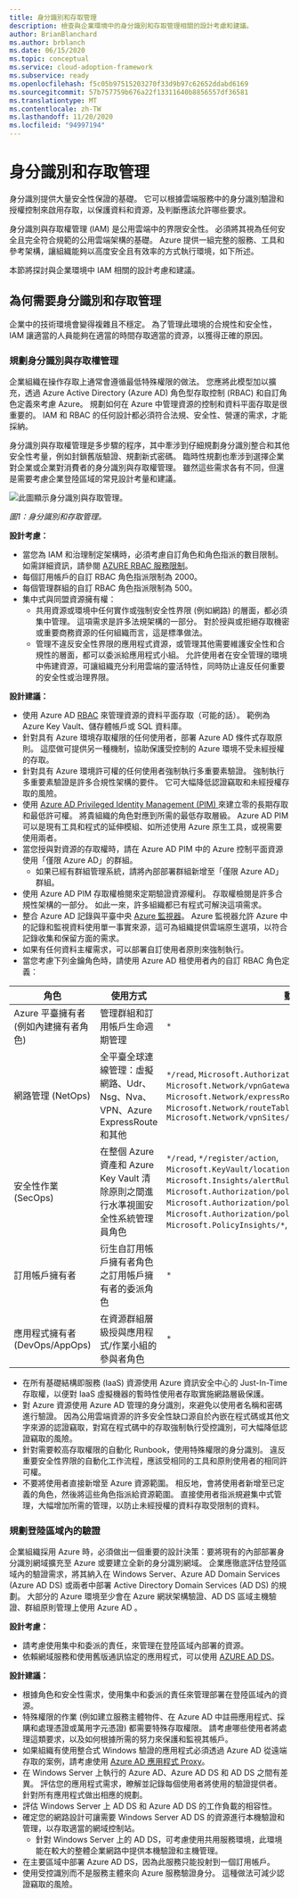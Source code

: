```yaml
---
title: 身分識別和存取管理
description: 檢查與企業環境中的身分識別和存取管理相關的設計考慮和建議。
author: BrianBlanchard
ms.author: brblanch
ms.date: 06/15/2020
ms.topic: conceptual
ms.service: cloud-adoption-framework
ms.subservice: ready
ms.openlocfilehash: f5c05b97515203270f33d9b97c62652ddabd6169
ms.sourcegitcommit: 57b757759b676a22f13311640b8856557df36581
ms.translationtype: MT
ms.contentlocale: zh-TW
ms.lasthandoff: 11/20/2020
ms.locfileid: "94997194"
---
```

# <a name="identity-and-access-management"></a>身分識別和存取管理

身分識別提供大量安全性保證的基礎。 它可以根據雲端服務中的身分識別驗證和授權控制來啟用存取，以保護資料和資源，及判斷應該允許哪些要求。

身分識別與存取權管理 (IAM) 是公用雲端中的界限安全性。 必須將其視為任何安全且完全符合規範的公用雲端架構的基礎。 Azure 提供一組完整的服務、工具和參考架構，讓組織能夠以高度安全且有效率的方式執行環境，如下所述。

本節將探討與企業環境中 IAM 相關的設計考慮和建議。

## <a name="why-we-need-identity-and-access-management"></a>為何需要身分識別和存取管理

企業中的技術環境會變得複雜且不穩定。 為了管理此環境的合規性和安全性，IAM 讓適當的人員能夠在適當的時間存取適當的資源，以獲得正確的原因。

### <a name="plan-for-identity-and-access-management"></a>規劃身分識別與存取權管理

企業組織在操作存取上通常會遵循最低特殊權限的做法。 您應將此模型加以擴充，透過 Azure Active Directory (Azure AD) 角色型存取控制 (RBAC) 和自訂角色定義來考慮 Azure。 規劃如何在 Azure 中管理資源的控制和資料平面存取是很重要的。 IAM 和 RBAC 的任何設計都必須符合法規、安全性、營運的需求，才能採納。

身分識別與存取權管理是多步驟的程序，其中牽涉到仔細規劃身分識別整合和其他安全性考量，例如封鎖舊版驗證、規劃新式密碼。 臨時性規劃也牽涉到選擇企業對企業或企業對消費者的身分識別與存取權管理。 雖然這些需求各有不同，但還是需要考慮企業登陸區域的常見設計考量和建議。

![此圖顯示身分識別與存取管理。](./media/iam.png)

_圖1：身分識別和存取管理。_

**設計考慮：**

- 當您為 IAM 和治理制定架構時，必須考慮自訂角色和角色指派的數目限制。 如需詳細資訊，請參閱 [AZURE RBAC 服務限制](/azure/azure-resource-manager/management/azure-subscription-service-limits#role-based-access-control-limits)。
- 每個訂用帳戶的自訂 RBAC 角色指派限制為 2000。
- 每個管理群組的自訂 RBAC 角色指派限制為 500。
- 集中式與同盟資源擁有權：
  - 共用資源或環境中任何實作或強制安全性界限 (例如網路) 的層面，都必須集中管理。 這項需求是許多法規架構的一部分。 對於授與或拒絕存取機密或重要商務資源的任何組織而言，這是標準做法。
  - 管理不違反安全性界限的應用程式資源，或管理其他需要維護安全性和合規性的層面，都可以委派給應用程式小組。 允許使用者在安全管理的環境中佈建資源，可讓組織充分利用雲端的靈活特性，同時防止違反任何重要的安全性或治理界限。

<!-- docutune:ignore Azure-AD-only Azure-AD-managed -->

**設計建議：**

- 使用 Azure AD [RBAC](/azure/role-based-access-control/overview) 來管理資源的資料平面存取（可能的話）。 範例為 Azure Key Vault、儲存體帳戶或 SQL 資料庫。
- 針對具有 Azure 環境存取權限的任何使用者，部署 Azure AD 條件式存取原則。 這麼做可提供另一種機制，協助保護受控制的 Azure 環境不受未經授權的存取。
- 針對具有 Azure 環境許可權的任何使用者強制執行多重要素驗證。 強制執行多重要素驗證是許多合規性架構的要件。 它可大幅降低認證竊取和未經授權存取的風險。
- 使用 [Azure AD Privileged Identity Management (PIM) ](/azure/active-directory/privileged-identity-management/pim-configure) 來建立零的長期存取和最低許可權。 將貴組織的角色對應到所需的最低存取層級。 Azure AD PIM 可以是現有工具和程式的延伸模組、如所述使用 Azure 原生工具，或視需要使用兩者。
- 當您授與對資源的存取權時，請在 Azure AD PIM 中的 Azure 控制平面資源使用「僅限 Azure AD」的群組。
  - 如果已經有群組管理系統，請將內部部署群組新增至「僅限 Azure AD」群組。
- 使用 Azure AD PIM 存取權檢閱來定期驗證資源權利。 存取權檢閱是許多合規性架構的一部分。 如此一來，許多組織都已有程式可解決這項需求。
- 整合 Azure AD 記錄與平臺中央 [Azure 監視器](/azure/active-directory/reports-monitoring/concept-activity-logs-azure-monitor)。 Azure 監視器允許 Azure 中的記錄和監視資料使用單一事實來源，這可為組織提供雲端原生選項，以符合記錄收集和保留方面的需求。
- 如果有任何資料主權需求，可以部署自訂使用者原則來強制執行。
- 當您考慮下列金鑰角色時，請使用 Azure AD 租使用者內的自訂 RBAC 角色定義：

| 角色 | 使用方式 | 動作 | 沒有任何動作 |
|---|---|---|---|
| Azure 平臺擁有者 (例如內建擁有者角色)                | 管理群組和訂用帳戶生命週期管理                                                           | `*`                                                                                                                                                                                                                  |                                                                                                                                                                                         |
| 網路管理 (NetOps)         | 全平臺全球連線管理：虛擬網路、Udr、Nsg、Nva、VPN、Azure ExpressRoute 和其他            | `*/read`, `Microsoft.Authorization/*/write`, `Microsoft.Network/vpnGateways/*`, `Microsoft.Network/expressRouteCircuits/*`, `Microsoft.Network/routeTables/write`, `Microsoft.Network/vpnSites/*`                              |                                                                                                                                                                               |
| 安全性作業 (SecOps)        | 在整個 Azure 資產和 Azure Key Vault 清除原則之間進行水準視圖安全性系統管理員角色 | `*/read`, `*/register/action`, `Microsoft.KeyVault/locations/deletedVaults/purge/action`, `Microsoft.Insights/alertRules/*`, `Microsoft.Authorization/policyDefinitions/*`, `Microsoft.Authorization/policyAssignments/*`, `Microsoft.Authorization/policySetDefinitions/*`, `Microsoft.PolicyInsights/*`, `Microsoft.Security/*` |                                                                            |
| 訂用帳戶擁有者                 | 衍生自訂用帳戶擁有者角色之訂用帳戶擁有者的委派角色                                       | `*`                                                                                                                                                                                                                  | `Microsoft.Authorization/*/write`, `Microsoft.Network/vpnGateways/*`, `Microsoft.Network/expressRouteCircuits/*`, `Microsoft.Network/routeTables/write`, `Microsoft.Network/vpnSites/*` |
| 應用程式擁有者 (DevOps/AppOps)  | 在資源群組層級授與應用程式/作業小組的參與者角色                                 | `*`                                                                                                                                                                                                                   | `Microsoft.Authorization/*/write`, `Microsoft.Network/publicIPAddresses/write`, `Microsoft.Network/virtualNetworks/write`, `Microsoft.KeyVault/locations/deletedVaults/purge/action`                                         |

- 在所有基礎結構即服務 (IaaS) 資源使用 Azure 資訊安全中心的 Just-In-Time 存取權，以便對 IaaS 虛擬機器的暫時性使用者存取實施網路層級保護。
- 對 Azure 資源使用 Azure AD 管理的身分識別，來避免以使用者名稱和密碼進行驗證。 因為公用雲端資源的許多安全性缺口源自於內嵌在程式碼或其他文字來源的認證竊取，對寫在程式碼中的存取強制執行受控識別，可大幅降低認證竊取的風險。
- 針對需要較高存取權限的自動化 Runbook，使用特殊權限的身分識別。 違反重要安全性界限的自動化工作流程，應該受相同的工具和原則使用者的相同許可權。
- 不要將使用者直接新增至 Azure 資源範圍。 相反地，會將使用者新增至已定義的角色，然後將這些角色指派給資源範圍。 直接使用者指派規避集中式管理，大幅增加所需的管理，以防止未經授權的資料存取受限制的資料。

### <a name="plan-for-authentication-inside-a-landing-zone"></a>規劃登陸區域內的驗證

企業組織採用 Azure 時，必須做出一個重要的設計決策：要將現有的內部部署身分識別網域擴充至 Azure 或要建立全新的身分識別網域。 企業應徹底評估登陸區域內的驗證需求，將其納入在 Windows Server、Azure AD Domain Services (Azure AD DS) 或兩者中部署 Active Directory Domain Services (AD DS) 的規劃。 大部分的 Azure 環境至少會在 Azure 網狀架構驗證、AD DS 區域主機驗證、群組原則管理上使用 Azure AD 。

**設計考慮：**

- 請考慮使用集中和委派的責任，來管理在登陸區域內部署的資源。
- 依賴網域服務和使用舊版通訊協定的應用程式，可以使用 [AZURE AD DS](/azure/active-directory-domain-services)。

**設計建議：**

- 根據角色和安全性需求，使用集中和委派的責任來管理部署在登陸區域內的資源。
- 特殊權限的作業 (例如建立服務主體物件、在 Azure AD 中註冊應用程式、採購和處理憑證或萬用字元憑證) 都需要特殊存取權限。 請考慮哪些使用者將處理這類要求，以及如何根據所需的努力來保護和監視其帳戶。
- 如果組織有使用整合式 Windows 驗證的應用程式必須透過 Azure AD 從遠端存取的案例，請考慮使用 [Azure AD 應用程式 Proxy](/azure/active-directory/manage-apps/application-proxy)。
- 在 Windows Server 上執行的 Azure AD、Azure AD DS 和 AD DS 之間有差異。 評估您的應用程式需求，瞭解並記錄每個使用者將使用的驗證提供者。 針對所有應用程式做出相應的規劃。
- 評估 Windows Server 上 AD DS 和 Azure AD DS 的工作負載的相容性。
- 確定您的網路設計可讓需要 Windows Server AD DS 的資源進行本機驗證和管理，以存取適當的網域控制站。
  - 針對 Windows Server 上的 AD DS，可考慮使用共用服務環境，此環境能在較大的整體企業網路中提供本機驗證和主機管理。
- 在主要區域中部署 Azure AD DS，因為此服務只能投射到一個訂用帳戶。
- 使用受控識別而不是服務主體來向 Azure 服務驗證身分。 這種做法可減少認證竊取的風險。
